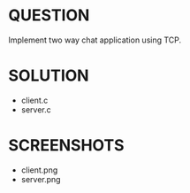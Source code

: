 # QUESTION
Implement two way chat application using TCP.

# SOLUTION
- client.c
- server.c

# SCREENSHOTS
- client.png
- server.png
